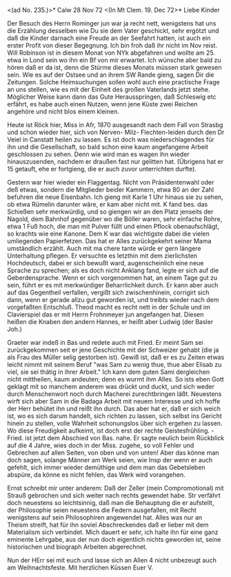 <(ad No. 235.)>* Calw 28 Nov 72
 <(In Mt Clem. 19. Dec 72>*
Liebe Kinder

Der Besuch des Herrn Rominger jun war ja recht nett, wenigstens hat uns die Erzählung desselben wie Du sie dem Vater geschickt, sehr ergötzt und daß die Kinder darnach eine Freude an der Seefahrt hatten, ist auch ein erster Profit von dieser Begegnung. Ich bin froh daß ihr nicht im Nov reist. Will Robinson ist in diesem Monat von NYk abgefahren und wollte am 25. etwa in Lond sein wo ihn ein Bf von mir erwartet. Ich wünsche aber bald zu hören daß er da ist, denn die Stürme dieses Monats müssen stark gewesen sein. Wie es auf der Ostsee und an ihrem SW Rande gieng, sagen Dir die Zeitungen. Solche Heimsuchungen sollen wohl auch eine practische Frage an uns stellen, wie es mit der Einheit des großen Vaterlands jetzt stehe. Möglicher Weise kann dann das Gute Herausspringen, daß Schleswig etc erfährt, es habe auch einen Nutzen, wenn jene Küste zwei Reichen angehöre und nicht blos einem kleinen.

Heute ist Röck hier, Miss in Afr, 1870 ausgesandt nach dem Fall von Strasbg und schon wieder hier, sich von Nerven- Milz- Flechten-leiden durch den Dr Veiel in Canstatt heilen zu lassen. Es ist doch was niederschlagendes für ihn und die Gesellschaft, so bald schon eine kaum angefangene Arbeit geschlossen zu sehen. Denn wie wird man es wagen ihn wieder hinauszusenden, nachdem er draußen fast nur gelitten hat. (Übrigens hat er 15 getauft, ehe er fortgieng, die er auch zuvor unterrichten durfte).

Gestern war hier wieder ein Flaggentag. Nicht von Präsidentenwahl oder deß etwas, sondern die Mitglieder beider Kammern, etwa 80 an der Zahl befuhren die neue Eisenbahn. Ich gieng mit Karle 1 Uhr hinaus sie zu sehen, ob etwa Rümelin darunter wäre, er kam aber nicht mit. K fand bes. das Schießen sehr merkwürdig, und so giengen wir an den Platz jenseits der Nagold, dem Bahnhof gegenüber wo die Böller waren, sehr einfache Rohre, etwa 1 Fuß hoch, die man mit Pulver füllt und einen Pflock obenaufschlägt, so krachts wie eine Kanone. Dem K war das wichtigste dabei die vielen umliegenden Papierfetzen. Das hat er Alles zurückgekehrt seiner Mama umständlich erzählt. 
Auch mit ma chere tante würde er gern längere Unterhaltung pflegen. Er versuchte es letzthin mit dem zierlichsten Hochdeutsch, dabei er sich bewußt ward, augenscheinlich eine neue Sprache zu sprechen; als es doch nicht Anklang fand, legte er sich auf die Geberdensprache. Wenn er sich vorgenommen hat, an einem Tage gut zu sein, führt er es mit merkwürdiger Beharrlichkeit durch. Er kann aber auch auf das Gegentheil verfallen, vergißt sich zwischenhinein, corrigirt sich dann, wenn er gerade allzu gut geworden ist, und treibts wieder nach dem vorgefaßten Entschluß. Theod macht es recht nett in der Schule und im Clavierspiel das er mit Herrn Frohnmeyer jun angefangen hat. Diesen heißen die Knaben den andern Hannes, er heißt aber Ludwig (der Basler Joh.)

Graeter war indeß in Bas und redete auch mit Fried. Er meint Sam sei zurückgekommen seit er jene Geschichte mit der Schweizer gehabt (die ja als Frau des Müller selig gestorben ist). Gewiß ist, daß er es zu Zeiten etwas leicht nimmt mit seinem Beruf "was Sam zu wenig thue, thue aber Elisab zu viel, sie sei thätig in ihrer Arbeit." Ich kann dem guten Sami dergleichen nicht mittheilen, kaum andeuten; denn es wurmt ihm Alles. So ists eben Gott geklagt mit so manchem anderem was drückt und duckt, und sich weder durch Menschenwort noch durch Macherei zurechtbringen läßt. Neuestens wirft sich aber Sam in die Badaga Arbeit mit neuem Interesse und ich hoffe der Herr behütet ihn und reißt ihn durch. Das aber hat er, daß er sich weich ist, wo es sich darum handelt, sich richten zu lassen, sich selbst ins Gericht hinein zu stellen, volle Wahrheit schonungslos über sich ergehen zu lassen. Wo diese Freudigkeit aufkeimt, ist doch erst der rechte Geistesfrühling. - 
Fried. ist jetzt dem Abschied von Bas. nahe. Er sagte neulich beim Rückblick auf die 4 Jahre, wies doch in der Miss. zugehe, so voll Fehler und Gebrechen auf allen Seiten, von oben und von unten! Aber das könne man doch sagen, solange Männer am Werk seien, wie Insp der wenn er auch gefehlt, sich immer wieder demüthige und dem man das Gebetsleben abspüre, da könne es nicht fehlen, das Werk wird vorangehen.

Ernst schreibt mir unter anderem: Daß der Zeller (mein Compromotional) mit Strauß gebrochen und sich weiter nach rechts gewendet habe. Str verfährt doch neuestens so leichtsinnig, daß man die Behauptung die er aufstellt, der Philosophie seien neuestens die Federn ausgefallen, mit Recht wenigstens auf sein Philosophiren angewendet hat. Alles was nur an Theism streift, hat für ihn soviel Abschreckendes daß er lieber mit dem Materialism sich verbindet. Mich dauert er sehr, ich halte ihn für eine ganz eminente Lehrgabe, aus der nun doch eigentlich nichts geworden ist, seine historischen und biograph Arbeiten abgerechnet.

Nun der HErr sei mit euch und lasse sich an Allen 4 nicht unbezeugt auch am Weihnachtsfeste. Mit herzlichen Küssen
 Euer V.
